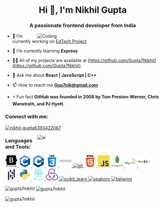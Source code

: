 
<h1 align="center">Hi 👋, I'm Nikhil Gupta</h1>
<h3 align="center">A passionate frontend developer from India</h3>
                  
<img align="right" alt="Coding" width="400" src="https://media.tenor.com/2uyENRmiUt0AAAAC/coding.gif">


- 🔭 I’m currently working on [EdTech Project](#)

- 🌱 I’m currently learning **Express**

- 👨‍💻 All of my projects are available at [https://github.com/Gupta7Nikhil](https://github.com/Gupta7Nikhil)

- 💬 Ask me about **React | JavaScript | C++**

- 📫 How to reach me **Gup7nik@gmail.com**

- ⚡ Fun fact **GitHub was founded in 2008 by Tom Preston-Werner, Chris Wanstrath, and PJ Hyett.**

<h3 align="left">Connect with me:</h3>
<p align="left">
<a href="https://linkedin.com/in/nikhil-gupta6393422087" target="blank"><img align="center" src="https://raw.githubusercontent.com/rahuldkjain/github-profile-readme-generator/master/src/images/icons/Social/linked-in-alt.svg" alt="nikhil-gupta6393422087" height="30" width="40" /></a>
</p>
<img align="right" alt="ai" width="400" src="https://media0.giphy.com/media/v1.Y2lkPTc5MGI3NjExNzlhNGJjODRkZjRlMzA5OTcyODVjMTViM2NlYTdmNTczYzI0YjMzYyZlcD12MV9pbnRlcm5hbF9naWZzX2dpZklkJmN0PWc/R0h61rYstbSEPl9V8X/giphy.gif" >
<h3 align="left">Languages and Tools:</h3>
<p align="left"> <a href="https://getbootstrap.com" target="_blank" rel="noreferrer"> <img src="https://raw.githubusercontent.com/devicons/devicon/master/icons/bootstrap/bootstrap-plain-wordmark.svg" alt="bootstrap" width="40" height="40"/> </a> <a href="https://www.cprogramming.com/" target="_blank" rel="noreferrer"> <img src="https://raw.githubusercontent.com/devicons/devicon/master/icons/c/c-original.svg" alt="c" width="40" height="40"/> </a> <a href="https://www.w3schools.com/cpp/" target="_blank" rel="noreferrer"> <img src="https://raw.githubusercontent.com/devicons/devicon/master/icons/cplusplus/cplusplus-original.svg" alt="cplusplus" width="40" height="40"/> </a> <a href="https://www.w3schools.com/css/" target="_blank" rel="noreferrer"> <img src="https://raw.githubusercontent.com/devicons/devicon/master/icons/css3/css3-original-wordmark.svg" alt="css3" width="40" height="40"/> </a> <a href="https://expressjs.com" target="_blank" rel="noreferrer"> <img src="https://raw.githubusercontent.com/devicons/devicon/master/icons/express/express-original-wordmark.svg" alt="express" width="40" height="40"/> </a> <a href="https://git-scm.com/" target="_blank" rel="noreferrer"> <img src="https://www.vectorlogo.zone/logos/git-scm/git-scm-icon.svg" alt="git" width="40" height="40"/> </a> <a href="https://www.w3.org/html/" target="_blank" rel="noreferrer"> <img src="https://raw.githubusercontent.com/devicons/devicon/master/icons/html5/html5-original-wordmark.svg" alt="html5" width="40" height="40"/> </a> <a href="https://developer.mozilla.org/en-US/docs/Web/JavaScript" target="_blank" rel="noreferrer"> <img src="https://raw.githubusercontent.com/devicons/devicon/master/icons/javascript/javascript-original.svg" alt="javascript" width="40" height="40"/> </a> <a href="https://www.mongodb.com/" target="_blank" rel="noreferrer"> <img src="https://raw.githubusercontent.com/devicons/devicon/master/icons/mongodb/mongodb-original-wordmark.svg" alt="mongodb" width="40" height="40"/> </a> <a href="https://www.mysql.com/" target="_blank" rel="noreferrer"> <img src="https://raw.githubusercontent.com/devicons/devicon/master/icons/mysql/mysql-original-wordmark.svg" alt="mysql" width="40" height="40"/> </a> <a href="https://nodejs.org" target="_blank" rel="noreferrer"> <img src="https://raw.githubusercontent.com/devicons/devicon/master/icons/nodejs/nodejs-original-wordmark.svg" alt="nodejs" width="40" height="40"/> </a> <a href="https://pandas.pydata.org/" target="_blank" rel="noreferrer"> <img src="https://raw.githubusercontent.com/devicons/devicon/2ae2a900d2f041da66e950e4d48052658d850630/icons/pandas/pandas-original.svg" alt="pandas" width="40" height="40"/> </a> <a href="https://www.python.org" target="_blank" rel="noreferrer"> <img src="https://raw.githubusercontent.com/devicons/devicon/master/icons/python/python-original.svg" alt="python" width="40" height="40"/> </a> <a href="https://reactjs.org/" target="_blank" rel="noreferrer"> <img src="https://raw.githubusercontent.com/devicons/devicon/master/icons/react/react-original-wordmark.svg" alt="react" width="40" height="40"/> </a> <a href="https://redux.js.org" target="_blank" rel="noreferrer"> <img src="https://raw.githubusercontent.com/devicons/devicon/master/icons/redux/redux-original.svg" alt="redux" width="40" height="40"/> </a> <a href="https://scikit-learn.org/" target="_blank" rel="noreferrer"> <img src="https://upload.wikimedia.org/wikipedia/commons/0/05/Scikit_learn_logo_small.svg" alt="scikit_learn" width="40" height="40"/> </a> <a href="https://seaborn.pydata.org/" target="_blank" rel="noreferrer"> <img src="https://seaborn.pydata.org/_images/logo-mark-lightbg.svg" alt="seaborn" width="40" height="40"/> </a> <a href="https://tailwindcss.com/" target="_blank" rel="noreferrer"> <img src="https://www.vectorlogo.zone/logos/tailwindcss/tailwindcss-icon.svg" alt="tailwind" width="40" height="40"/> </a> </p>

<p><img align="left" src="https://github-readme-stats.vercel.app/api/top-langs?username=gupta7nikhil&show_icons=true&locale=en&layout=compact" alt="gupta7nikhil" /></p>

<p>&nbsp;<img align="center" src="https://github-readme-stats.vercel.app/api?username=gupta7nikhil&show_icons=true&locale=en" alt="gupta7nikhil" /></p>

<p><img align="center" src="https://github-readme-streak-stats.herokuapp.com/?user=gupta7nikhil&" alt="gupta7nikhil" /></p>
